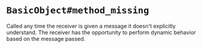 `BasicObject#method_missing`
============================

Called any time the receiver is given a message it doesn't explicitly
understand.  The receiver has the opportunity to perform dynamic behavior based
on the message passed.
